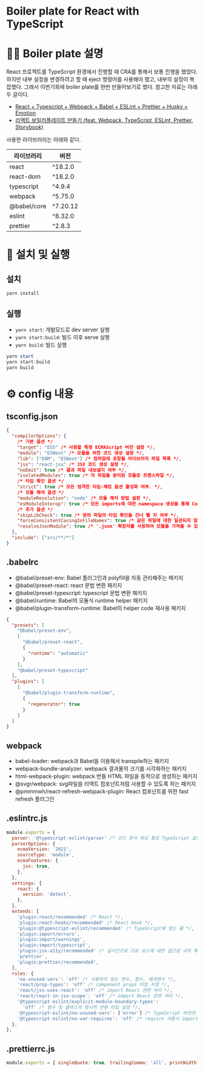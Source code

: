 # Boiler plate for React with TypeScript

# 👶🏻 Boiler plate 설명

React 프로젝트를 TypeScript 환경에서 진행할 때 CRA를 통해서 보통 진행을 했었다.
하지만 내부 설정을 변경하려고 할 때 eject 명령어를 사용해야 했고, 내부의 설정이 복잡했다.
그래서 이번기회에 boiler plate를 한번 만들어보기로 했다.
참고한 자료는 아래 두 글이다.

- [React + Typescript + Webpack + Babel + ESLint + Prettier + Husky + Emotion](https://wnsah052.tistory.com/186)
- [리액트 보일러플레이트 만들기 (feat. Webpack, TypeScript, ESLint, Prettier, Storybook)](https://datalater.github.io/posts/react-boilerplate/)

사용한 라이브러리는 아래와 같다.

| 라이브러리  | 버전     |
| ----------- | -------- |
| react       | ^18.2.0  |
| react-dom   | ^18.2.0  |
| typescript  | ^4.9.4   |
| webpack     | ^5.75.0  |
| @babel/core | ^7.20.12 |
| eslint      | ^8.32.0  |
| prettier    | ^2.8.3   |

# 📖 설치 및 실행

## 설치

```powershell
yarn install
```

## 실행

- `yarn start`: 개발모드로 dev server 실행
- `yarn start:build`: 빌드 이후 serve 실행
- `yarn build`: 빌드 실행

```powershell
yarn start
yarn start:build
yarn build
```

# ⚙️ config 내용

## tsconfig.json

```json
{
  "compilerOptions": {
    /* 기본 옵션 */
    "target": "ES5" /* 사용할 특정 ECMAScript 버전 설정 */,
    "module": "ESNext" /* 모듈을 위한 코드 생성 설정 */,
    "lib": ["DOM", "ESNext"] /* 컴파일에 포함될 라이브러리 파일 목록 */,
    "jsx": "react-jsx" /* JSX 코드 생성 설정 */,
    "noEmit": true /* 결과 파일 내보낼지 여부 */,
    "isolatedModules": true /* 각 파일을 분리된 모듈로 트랜스파일 */,
    /* 타입 확인 옵션 */
    "strict": true /* 모든 엄격한 타입-체킹 옵션 활성화 여부. */,
    /* 모듈 해석 옵션 */
    "moduleResolution": "node" /* 모듈 해석 방법 설정 */,
    "esModuleInterop": true /* 모든 imports에 대한 namespace 생성을 통해 CommonJS와 ES Modules 간의 상호 운용성이 생기게할 지 여부 */,
    /* 추가 옵션 */
    "skipLibCheck": true /* 정의 파일의 타입 확인을 건너 뛸 지 여부 */,
    "forceConsistentCasingInFileNames": true /* 같은 파일에 대한 일관되지 않은 참조를 허용하지 않을 지 여부 */,
    "resolveJsonModule": true /* '.json' 확장자를 사용하여 모듈을 가져올 수 있는지 여부 */
  },
  "include": ["src/**/*"]
}
```

## .babelrc

- @babel/preset-env: Babel 플러그인과 polyfill을 자동 관리해주는 패키지
- @babel/preset-react: react 문법 변환 패키지
- @babel/preset-typescript: typescript 문법 변환 패키지
- @babel/runtime: Babel의 모듈식 runtime helper 패키지
- @babel/plugin-transform-runtime: Babel의 helper code 재사용 패키지

```json
{
  "presets": [
    "@babel/preset-env",
    [
      "@babel/preset-react",
      {
        "runtime": "automatic"
      }
    ],
    "@babel/preset-typescript"
  ],
  "plugins": [
    [
      "@babel/plugin-transform-runtime",
      {
        "regenerator": true
      }
    ]
  ]
}
```

## webpack

- babel-loader: webpack과 Babel을 이용해서 transpile하는 패키지
- webpack-bundle-analyzer: webpack 결과물의 크기를 시각화하는 패키지
- html-webpack-plugin: webpack 번들 HTML 파일을 동적으로 생성하는 패키지
- @svgr/webpack: svg파일을 리액트 컴포넌트처럼 사용할 수 있도록 하는 패키지
- @pmmmwh/react-refresh-webpack-plugin: React 컴포넌트를 위한 fast refresh 플러그인

## .eslintrc.js

```jsx
module.exports = {
  parser: '@typescript-eslint/parser' /* 코드 분석 파싱 툴로 TypeScript 설정 */,
  parserOptions: {
    ecmaVersion: '2021',
    sourceType: 'module',
    ecmaFeatures: {
      jsx: true,
    },
  },
  settings: {
    react: {
      version: 'detect',
    },
  },
  extends: [
    'plugin:react/recommended' /* React */,
    'plugin:react-hooks/recommended' /* React Hook */,
    'plugin:@typescript-eslint/recommended' /* TypeScript에 맞는 룰 */,
    'plugin:import/errors',
    'plugin:import/warnings',
    'plugin:import/typescript',
    'plugin:jsx-a11y/recommended' /* 실시간으로 JSX 요소에 대한 접근성 규칙 확인 */,
    'prettier',
    'plugin:prettier/recommended',
  ],
  rules: {
    'no-unused-vars': 'off' /* 사용하지 않는 변수, 함수, 매개변수 */,
    'react/prop-types': 'off' /* component props 타입 지정 */,
    'react/jsx-uses-react': 'off' /* import React 관련 처리 */,
    'react/react-in-jsx-scope': 'off' /* import React 관련 처리 */,
    '@typescript-eslint/explicit-module-boundary-types':
      'off' /* 함수 및 클래스의 명시적 반환 타입 설정 */,
    '@typescript-eslint/no-unused-vars': ['error'] /* TypeScript 버전의 no-unused-vars */,
    '@typescript-eslint/no-var-requires': 'off' /* require 사용시 import 사용 */,
  },
};
```

## .prettierrc.js

```jsx
module.exports = { singleQuote: true, trailingComma: 'all', printWidth: 100 };
```
